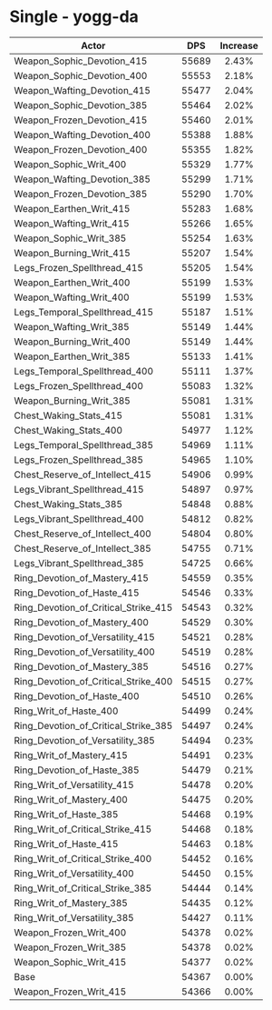 # Single - yogg-da
| Actor | DPS | Increase |
|---|:---:|:---:|
|Weapon_Sophic_Devotion_415|55689|2.43%|
|Weapon_Sophic_Devotion_400|55553|2.18%|
|Weapon_Wafting_Devotion_415|55477|2.04%|
|Weapon_Sophic_Devotion_385|55464|2.02%|
|Weapon_Frozen_Devotion_415|55460|2.01%|
|Weapon_Wafting_Devotion_400|55388|1.88%|
|Weapon_Frozen_Devotion_400|55355|1.82%|
|Weapon_Sophic_Writ_400|55329|1.77%|
|Weapon_Wafting_Devotion_385|55299|1.71%|
|Weapon_Frozen_Devotion_385|55290|1.70%|
|Weapon_Earthen_Writ_415|55283|1.68%|
|Weapon_Wafting_Writ_415|55266|1.65%|
|Weapon_Sophic_Writ_385|55254|1.63%|
|Weapon_Burning_Writ_415|55207|1.54%|
|Legs_Frozen_Spellthread_415|55205|1.54%|
|Weapon_Earthen_Writ_400|55199|1.53%|
|Weapon_Wafting_Writ_400|55199|1.53%|
|Legs_Temporal_Spellthread_415|55187|1.51%|
|Weapon_Wafting_Writ_385|55149|1.44%|
|Weapon_Burning_Writ_400|55149|1.44%|
|Weapon_Earthen_Writ_385|55133|1.41%|
|Legs_Temporal_Spellthread_400|55111|1.37%|
|Legs_Frozen_Spellthread_400|55083|1.32%|
|Weapon_Burning_Writ_385|55081|1.31%|
|Chest_Waking_Stats_415|55081|1.31%|
|Chest_Waking_Stats_400|54977|1.12%|
|Legs_Temporal_Spellthread_385|54969|1.11%|
|Legs_Frozen_Spellthread_385|54965|1.10%|
|Chest_Reserve_of_Intellect_415|54906|0.99%|
|Legs_Vibrant_Spellthread_415|54897|0.97%|
|Chest_Waking_Stats_385|54848|0.88%|
|Legs_Vibrant_Spellthread_400|54812|0.82%|
|Chest_Reserve_of_Intellect_400|54804|0.80%|
|Chest_Reserve_of_Intellect_385|54755|0.71%|
|Legs_Vibrant_Spellthread_385|54725|0.66%|
|Ring_Devotion_of_Mastery_415|54559|0.35%|
|Ring_Devotion_of_Haste_415|54546|0.33%|
|Ring_Devotion_of_Critical_Strike_415|54543|0.32%|
|Ring_Devotion_of_Mastery_400|54529|0.30%|
|Ring_Devotion_of_Versatility_415|54521|0.28%|
|Ring_Devotion_of_Versatility_400|54519|0.28%|
|Ring_Devotion_of_Mastery_385|54516|0.27%|
|Ring_Devotion_of_Critical_Strike_400|54515|0.27%|
|Ring_Devotion_of_Haste_400|54510|0.26%|
|Ring_Writ_of_Haste_400|54499|0.24%|
|Ring_Devotion_of_Critical_Strike_385|54497|0.24%|
|Ring_Devotion_of_Versatility_385|54494|0.23%|
|Ring_Writ_of_Mastery_415|54491|0.23%|
|Ring_Devotion_of_Haste_385|54479|0.21%|
|Ring_Writ_of_Versatility_415|54478|0.20%|
|Ring_Writ_of_Mastery_400|54475|0.20%|
|Ring_Writ_of_Haste_385|54468|0.19%|
|Ring_Writ_of_Critical_Strike_415|54468|0.18%|
|Ring_Writ_of_Haste_415|54463|0.18%|
|Ring_Writ_of_Critical_Strike_400|54452|0.16%|
|Ring_Writ_of_Versatility_400|54450|0.15%|
|Ring_Writ_of_Critical_Strike_385|54444|0.14%|
|Ring_Writ_of_Mastery_385|54435|0.12%|
|Ring_Writ_of_Versatility_385|54427|0.11%|
|Weapon_Frozen_Writ_400|54378|0.02%|
|Weapon_Frozen_Writ_385|54378|0.02%|
|Weapon_Sophic_Writ_415|54377|0.02%|
|Base|54367|0.00%|
|Weapon_Frozen_Writ_415|54366|0.00%|
